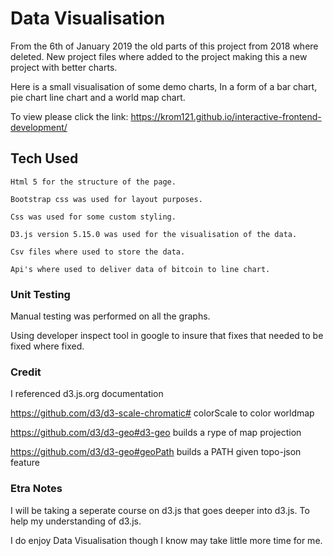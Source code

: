 # Data Visualisation

From the 6th of January 2019 the old parts of this project from 2018 where deleted. New project files where added to the project making this a new project with better charts.

Here is a small visualisation of some demo charts, In a form of a bar chart, pie chart line chart and a world map chart.

 To view please click the link:  <https://krom121.github.io/interactive-frontend-development/>

## Tech Used

    Html 5 for the structure of the page.

    Bootstrap css was used for layout purposes.

    Css was used for some custom styling.

    D3.js version 5.15.0 was used for the visualisation of the data.

    Csv files where used to store the data.

    Api's where used to deliver data of bitcoin to line chart.

### Unit Testing

 Manual testing was performed on all the graphs.

Using developer inspect tool in google to insure that fixes that needed to be fixed where fixed.

### Credit

 I referenced d3.js.org documentation

<https://github.com/d3/d3-scale-chromatic#> colorScale to color worldmap

<https://github.com/d3/d3-geo#d3-geo> builds a rype of map projection

<https://github.com/d3/d3-geo#geoPath> builds a PATH given topo-json feature

### Etra Notes

 I will be taking a seperate course on d3.js that goes deeper into d3.js. To help my understanding of d3.js.

 I do enjoy Data Visualisation though I know may take little more time for me.
